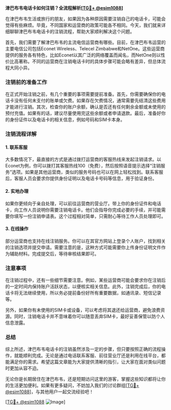 **津巴布韦电话卡如何注销？全流程解析[[TG💪+ @esim1088](https://t.me/s/esim1088)]**

在津巴布韦生活或旅行的朋友，如果因为各种原因需要注销自己的电话卡，可能会觉得有些麻烦。毕竟，不同国家和运营商的政策可能各不相同。今天，我们就来详细聊聊津巴布韦电话卡的注销流程，帮助大家顺利解决这个问题。

首先，我们需要了解津巴布韦的主流电信运营商有哪些。目前，在津巴布韦运营的主要电信公司包括Econet Wireless、Telecel Zimbabwe和NetOne。这些运营商提供的服务各有特色，比如Econet以其广泛的网络覆盖而闻名，而NetOne则以性价比高著称。不同的运营商在注销电话卡时的具体步骤可能会略有差异，但总体流程大同小异。

### 注销前的准备工作

在正式开始注销之前，有几个重要的事项需要提前准备。首先，你需要确保你的电话卡没有任何未支付的账单或欠费。如果存在欠费情况，通常需要先结清这些费用才能进行注销。其次，检查你的账户余额，确认是否还有任何剩余金额或未使用的预付充值。如果有的话，建议尽量使用完这些余额或者申请退款。最后，准备好你的身份证件以及电话卡的相关信息，例如号码和SIM卡本身。

### 注销流程详解

#### 1. 联系客服

大多数情况下，最直接的方式是通过拨打运营商的客服热线来发起注销请求。以Econet为例，你可以拨打其客服热线100（免费），然后按照语音提示选择“注销服务”选项。如果是其他运营商，类似的服务号码也可以在网上轻松找到。联系客服后，客服人员会要求你提供身份证明以及电话卡号码等信息，用于验证身份。

#### 2. 实地办理

如果你更倾向于亲自处理，可以前往运营商的营业厅。带上你的身份证件和电话卡，向工作人员说明你需要注销电话卡。他们会指导你完成必要的手续，并可能需要你填写一份注销申请表。这个过程相对简单，只需耐心等待工作人员处理即可。

#### 3. 在线操作

部分运营商也支持在线注销服务。你可以在其官方网站上登录个人账户，找到相关的注销选项并提交申请。需要注意的是，这种方式可能需要你上传身份证明文件作为辅助材料。完成提交后，等待审核结果即可。

### 注意事项

在注销过程中，还有一些细节需要注意。例如，某些运营商可能会要求你在注销后的一定时间内保持账户活跃状态，以便核实相关信息。此外，注销完成后，你的电话卡将无法继续使用，所以务必提前备份好所有重要数据，如通讯录、短信记录等。

另外，如果你有未使用的SIM卡或设备，可以考虑将其退还给运营商，避免浪费资源。同时，注销电话卡并不意味着你可以随意丢弃SIM卡，最好妥善保管以防个人信息泄露。

### 总结

综上所述，津巴布韦电话卡的注销虽然涉及一定的步骤，但只要按照正确的流程操作，就能顺利完成。无论是通过电话联系客服、前往营业厅还是利用在线平台，都能满足你的需求。希望这篇文章能为大家提供清晰的指引，让大家在面对类似问题时更加从容不迫。

无论你是长期居住在津巴布韦，还是短期访问这里的游客，掌握这些知识都将让你的生活更加便利。如果有更多疑问，不妨加入我们的讨论群组[[TG💪+ @esim1088](https://t.me/s/esim1088)]，与其他用户一起交流经验吧！

[[TG💪+ @esim1088](https://t.me/s/esim1088) ![Image](https://i.postimg.cc/4NQfJmqS/Snipaste-2025-05-13-00-14-12.png)]